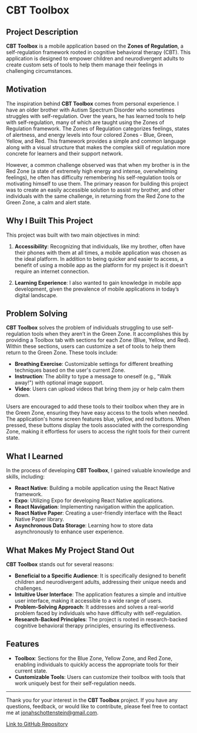 # CBT Toolbox

## Project Description

**CBT Toolbox** is a mobile application based on the **Zones of Regulation**, a self-regulation framework rooted in cognitive behavioral therapy (CBT). This application is designed to empower children and neurodivergent adults to create custom sets of tools to help them manage their feelings in challenging circumstances.

## Motivation

The inspiration behind **CBT Toolbox** comes from personal experience. I have an older brother with Autism Spectrum Disorder who sometimes struggles with self-regulation. Over the years, he has learned tools to help with self-regulation, many of which are taught using the Zones of Regulation framework. The Zones of Regulation categorizes feelings, states of alertness, and energy levels into four colored Zones - Blue, Green, Yellow, and Red. This framework provides a simple and common language along with a visual structure that makes the complex skill of regulation more concrete for learners and their support network.

However, a common challenge observed was that when my brother is in the Red Zone (a state of extremely high energy and intense, overwhelming feelings), he often has difficulty remembering his self-regulation tools or motivating himself to use them. The primary reason for building this project was to create an easily accessible solution to assist my brother, and other individuals with the same challenge, in returning from the Red Zone to the Green Zone, a calm and alert state.

## Why I Built This Project

This project was built with two main objectives in mind:

1. **Accessibility**: Recognizing that individuals, like my brother, often have their phones with them at all times, a mobile application was chosen as the ideal platform. In addition to being quicker and easier to access, a benefit of using a mobile app as the platform for my project is it doesn’t require an internet connection.

2. **Learning Experience**: I also wanted to gain knowledge in mobile app development, given the prevalence of mobile applications in today’s digital landscape.

## Problem Solving

**CBT Toolbox** solves the problem of individuals struggling to use self-regulation tools when they aren’t in the Green Zone. It accomplishes this by providing a Toolbox tab with sections for each Zone (Blue, Yellow, and Red). Within these sections, users can customize a set of tools to help them return to the Green Zone. These tools include:

- **Breathing Exercise**: Customizable settings for different breathing techniques based on the user's current Zone.
- **Instruction**: The ability to type a message to oneself (e.g., "Walk away!") with optional image support.
- **Video**: Users can upload videos that bring them joy or help calm them down.

Users are encouraged to add these tools to their toolbox when they are in the Green Zone, ensuring they have easy access to the tools when needed. The application's home screen features blue, yellow, and red buttons. When pressed, these buttons display the tools associated with the corresponding Zone, making it effortless for users to access the right tools for their current state.

## What I Learned

In the process of developing **CBT Toolbox**, I gained valuable knowledge and skills, including:

- **React Native**: Building a mobile application using the React Native framework.
- **Expo**: Utilizing Expo for developing React Native applications.
- **React Navigation**: Implementing navigation within the application.
- **React Native Paper**: Creating a user-friendly interface with the React Native Paper library.
- **Asynchronous Data Storage**: Learning how to store data asynchronously to enhance user experience.

## What Makes My Project Stand Out

**CBT Toolbox** stands out for several reasons:

- **Beneficial to a Specific Audience**: It is specifically designed to benefit children and neurodivergent adults, addressing their unique needs and challenges.
- **Intuitive User Interface**: The application features a simple and intuitive user interface, making it accessible to a wide range of users.
- **Problem-Solving Approach**: It addresses and solves a real-world problem faced by individuals who have difficulty with self-regulation.
- **Research-Backed Principles**: The project is rooted in research-backed cognitive behavioral therapy principles, ensuring its effectiveness.

## Features

- **Toolbox**: Sections for the Blue Zone, Yellow Zone, and Red Zone, enabling individuals to quickly access the appropriate tools for their current state.
- **Customizable Tools**: Users can customize their toolbox with tools that work uniquely best for their self-regulation needs.

---

Thank you for your interest in the **CBT Toolbox** project. If you have any questions, feedback, or would like to contribute, please feel free to contact me at [jonahschottenstein@gmail.com](mailto:jonahschottenstein@gmail.com).

[Link to GitHub Repository](https://github.com/jonahschottenstein/cbt_toolbox)
